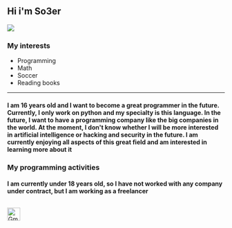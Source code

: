 ## Hi i'm So3er

<img src="https://static.vecteezy.com/system/resources/thumbnails/002/016/230/original/introduction-welcome-for-presentation-free-video.jpg">



### My interests 

- Programming
- Math
- Soccer
- Reading books 

<hr>

<h4>I am 16 years old and I want to become a great programmer in the future. Currently, I only work on python and my specialty is this language. In the future, I want to have a programming company like the big companies in the world. At the moment, I don't know whether I will be more interested in artificial intelligence or hacking and security in the future. I am currently enjoying all aspects of this great field and am interested in learning more about it</h4>



### My programming activities
<h4>I am currently under 18 years old, so I have not worked with any company under contract, but I am working as a freelancer</h4>

## 
<a href="mailto:wwwahoora802@gmail.com"><img src="https://raw.githubusercontent.com/BEPb/BEPb/master/assets/gmail.svg" alt="Gmail" height="30" width="30" ></a>
